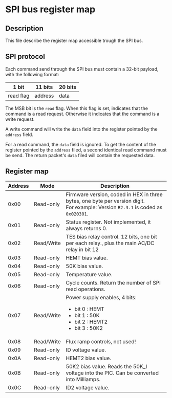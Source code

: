 # SPI bus register map

## Description

This file describe the register map accessible trough the SPI bus.

## SPI protocol

Each command send through the SPI bus must contain a 32-bit payload, with the following format:

| 1 bit     | 11 bits | 20 bits
|-----------|---------|--------
| read flag | address | data

The MSB bit is the `read` flag. When this flag is set, indicates that the command is a read request. Otherwise it indicates that the command is a write request.

A write command will write the `data` field into the register pointed by the `address` field.

For a read command, the `data` field is ignored. To get the content of the register pointed by the `address` filed, a second identical read command must be send. The return packet's `data` filed will contain the requested data.

## Register map

| Address | Mode       | Description
|---------|------------|-----------------
| 0x00    | Read-only  | Firmware version, coded in HEX in three bytes, one byte per version digit.<br>For example: Version `R2.3.1` is coded as `0x020301`.
| 0x01    | Read-only  | Status register. Not implemented, it always returns 0.
| 0x02    | Read/Write | TES bias relay control. 12 bits, one bit per each relay., plus the main AC/DC relay in bit 12
| 0x03    | Read-only  | HEMT bias value. 
| 0x04    | Read-only  | 50K bias value.
| 0x05    | Read-only  | Temperature value.
| 0x06    | Read-only  | Cycle counts. Return the number of SPI read operations.
| 0x07    | Read/Write | Power supply enables, 4 bits:<ul><li>bit 0 : HEMT</li><li>bit 1 : 50K</li><li>bit 2 : HEMT2</li><li>bit 3 : 50K2</li></ul>
| 0x08    | Read/Write | Flux ramp controls, not used!
| 0x09    | Read-only  | ID voltage value.
| 0x0A    | Read-only  | HEMT2 bias value.
| 0x0B    | Read-only  | 50K2 bias value. Reads the 50K_I voltage into the PIC. Can be converted into Milliamps.
| 0x0C    | Read-only  | ID2 voltage value.

